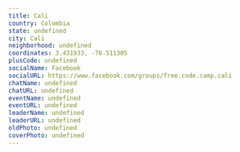 ```yaml
---
title: Cali
country: Colombia
state: undefined
city: Cali
neighborhood: undefined
coordinates: 3.431933, -76.511305
plusCode: undefined
socialName: Facebook
socialURL: https://www.facebook.com/groups/free.code.camp.cali
chatName: undefined
chatURL: undefined
eventName: undefined
eventURL: undefined
leaderName: undefined
leaderURL: undefined
oldPhoto: undefined
coverPhoto: undefined
---
```

